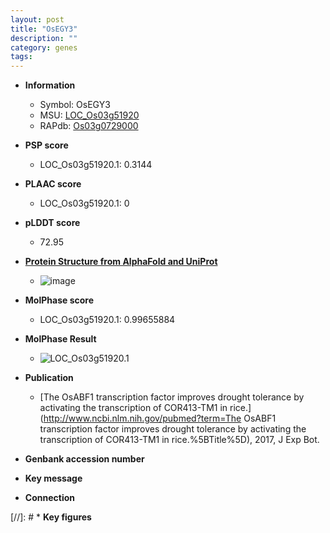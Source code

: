```yaml
---
layout: post
title: "OsEGY3"
description: ""
category: genes
tags: 
---
```


* **Information**  
    + Symbol: OsEGY3  
    + MSU: [LOC_Os03g51920](http://rice.plantbiology.msu.edu/cgi-bin/ORF_infopage.cgi?orf=LOC_Os03g51920)  
    + RAPdb: [Os03g0729000](http://rapdb.dna.affrc.go.jp/viewer/gbrowse_details/irgsp1?name=Os03g0729000)  

* **PSP score**  
    + LOC_Os03g51920.1: 0.3144 

* **PLAAC score**  
    + LOC_Os03g51920.1: 0 

* **pLDDT score**
    + 72.95

* **[Protein Structure from AlphaFold and UniProt](https://www.uniprot.org/uniprotkb/Q851F9/entry#structure)**
    + ![image](https://ricepsp.github.io/images/Q8/AF-Q851F9-F1.png)

* **MolPhase score**
    + LOC_Os03g51920.1: 0.99655884

* **MolPhase Result**
    + ![LOC_Os03g51920.1](https://304243504.github.io/Pictures/LOC_Os03g/LOC_Os03g51920.1.png)

* **Publication**  
    + [The OsABF1 transcription factor improves drought tolerance by activating the transcription of COR413-TM1 in rice.](http://www.ncbi.nlm.nih.gov/pubmed?term=The OsABF1 transcription factor improves drought tolerance by activating the transcription of COR413-TM1 in rice.%5BTitle%5D), 2017, J Exp Bot.

* **Genbank accession number**  

* **Key message**  

* **Connection**  

[//]: # * **Key figures**  


